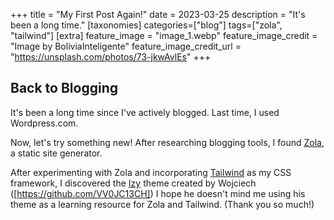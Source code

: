 +++
title = "My First Post Again!" 
date = 2023-03-25
description = "It's been a long time."
[taxonomies]
categories=["blog"]
tags=["zola", "tailwind"]
[extra]
feature_image = "image_1.webp"
feature_image_credit = "Image by BoliviaInteligente"
feature_image_credit_url = "https://unsplash.com/photos/73-jkwAvlEs"
+++

## Back to Blogging

It's been a long time since I've actively blogged. Last time, I used Wordpress.com.

Now, let's try something new! After researching blogging tools, I found [Zola](https://www.getzola.org/), a static site generator.

After experimenting with Zola and incorporating [Tailwind](https://tailwindcss.com/) as my CSS framework, I discovered the [Izy](https://github.com/VV0JC13CH/izy-zola) theme created by Wojciech ([https://github.com/VV0JC13CH])  I hope he doesn't mind me using his theme as a learning resource for Zola and Tailwind. (Thank you so much!)
